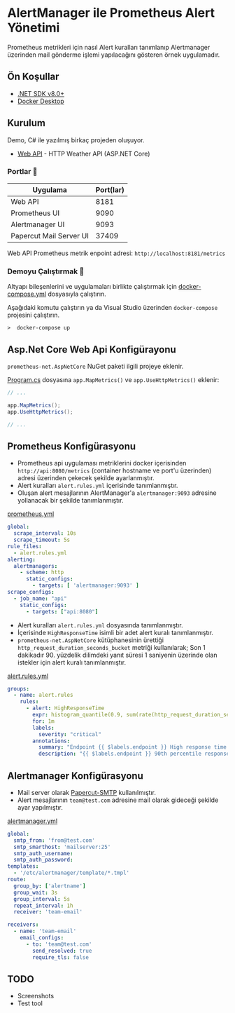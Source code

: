 # AlertManager ile Prometheus Alert Yönetimi
Prometheus metrikleri için nasıl Alert kuralları tanımlanıp Alertmanager üzerinden mail gönderme işlemi yapılacağını gösteren örnek uygulamadır.

## Ön Koşullar
* [.NET SDK v8.0+](https://get.dot.net/)
* [Docker Desktop](https://www.docker.com/products/docker-desktop/)

## Kurulum
Demo, C# ile yazılmış birkaç projeden oluşuyor.
* [Web API](src/Api) - HTTP Weather API (ASP.NET Core)

### Portlar 🔌

| Uygulama                | Port(lar)  |
|-------------------------|------------|
| Web API                 | 8181       |
| Prometheus UI           | 9090       |
| Alertmanager UI         | 9093       |
| Papercut Mail Server UI | 37409      |

Web API Prometheus metrik enpoint adresi: `http://localhost:8181/metrics`


### Demoyu Çalıştırmak 🚀
Altyapı bileşenlerini ve uygulamaları birlikte çalıştırmak için [docker-compose.yml](./src/docker-compose.yml) dosyasıyla çalıştırın.

Aşağıdaki komutu çalıştırın ya da Visual Studio üzerinden `docker-compose` projesini çalıştırın.

```shell
>  docker-compose up   
```

## Asp.Net Core Web Api Konfigürayonu

`prometheus-net.AspNetCore` NuGet paketi ilgili projeye eklenir.

[Program.cs](./src/Api/Program.cs) dosyasına `app.MapMetrics()` ve `app.UseHttpMetrics()` eklenir:

```csharp
// ...

app.MapMetrics();
app.UseHttpMetrics();

// ...
```

## Prometheus Konfigürasyonu
- Prometheus api uygulaması metriklerini docker içerisinden `http://api:8080/metrics` (container hostname ve port'u üzerinden) adresi üzerinden çekecek şekilde ayarlanmıştır.
- Alert kuralları `alert.rules.yml` içerisinde tanımlanmıştır.
- Oluşan alert mesajlarının AlertManager'a `alertmanager:9093` adresine yollanacak bir şekilde tanımlanmıştır.

[prometheus.yml](./src/prometheus.yml)

```yml
global:
  scrape_interval: 10s
  scrape_timeout: 5s
rule_files:
  - alert.rules.yml
alerting:
  alertmanagers:
    - scheme: http
      static_configs:
        - targets: [ 'alertmanager:9093' ]
scrape_configs:
  - job_name: "api"
    static_configs:
      - targets: ["api:8080"]
```

- Alert kuralları `alert.rules.yml` dosyasında tanımlanmıştır.
- İçerisinde `HighResponseTime` isimli bir adet alert kuralı tanımlanmıştır.
- `prometheus-net.AspNetCore` kütüphanesinin ürettiği `http_request_duration_seconds_bucket` metriği kullanılarak; Son 1 dakikadır 90. yüzdelik dilimdeki yanıt süresi 1 saniyenin üzerinde olan istekler için alert kuralı tanımlanmıştır.

[alert.rules.yml](./src/alert.rules.yml)

```yml
groups:
  - name: alert.rules
    rules:
      - alert: HighResponseTime
        expr: histogram_quantile(0.9, sum(rate(http_request_duration_seconds_bucket[1m])) by (le)) > 1.0
        for: 1m
        labels:
          severity: "critical"
        annotations:
          summary: "Endpoint {{ $labels.endpoint }} High response time detected"
          description: "{{ $labels.endpoint }} 90th percentile response time is above 1 second for the last 1 minute."
```

## Alertmanager Konfigürasyonu
- Mail server olarak [Papercut-SMTP](https://github.com/ChangemakerStudios/Papercut-SMTP) kullanılmıştır.
- Alert mesajlarının `team@test.com` adresine mail olarak gideceği şekilde ayar yapılmıştır.

[alertmanager.yml](./src/alertmanager.yml)

```yml
global:
  smtp_from: 'from@test.com'
  smtp_smarthost: 'mailserver:25'
  smtp_auth_username:
  smtp_auth_password:
templates:
  - '/etc/alertmanager/template/*.tmpl'
route:
  group_by: ['alertname']
  group_wait: 3s
  group_interval: 5s
  repeat_interval: 1h
  receiver: 'team-email'

receivers:
  - name: 'team-email'
    email_configs:
      - to: 'team@test.com'
        send_resolved: true
        require_tls: false
```

## TODO
- Screenshots
- Test tool